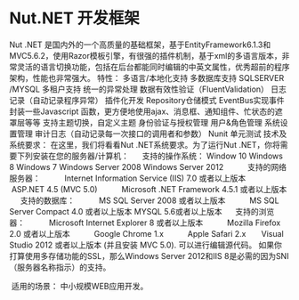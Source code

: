 # Nut.NET 开发框架


Nut .NET 是国内外的一个高质量的基础框架，基于EntityFramework6.1.3和MVC5.6.2，使用Razor模板引擎，有很强的插件机制，基于xml的多语言版本，非常灵活的语言切换功能，包括在后台都能同时编辑的中英文属性，优秀超前的程序架构，性能也非常强大。
特性：
多语言/本地化支持
多数据库支持 SQLSERVER /MYSQL
多租户支持
统一的异常处理
数据有效性验证（FluentValidation）
日志记录（自动记录程序异常）
插件化开发
Repository仓储模式
EventBus实现事件
封装一些Javascript 函数，更方便地使用ajax、消息框、通知组件、忙状态的遮罩层等等
支持主题切换，自定义主题
身份验证与授权管理
用户&角色管理
系统设置管理
审计日志（自动记录每一次接口的调用者和参数）
Nunit 单元测试
技术及系统要求：
在这里，我们将看看Nut .NET系统要求。为了运行Nut .NET，你将需要下列安装在您的服务器/计算机：
     支持的操作系统：
Window 10
Windows 8
	Windows 7
	Windows Server 2008
	Windows Server 2012      
    支持的网络服务器：
          Internet Information Service (IIS) 7.0 或者以上版本
     ASP.NET 4.5 (MVC 5.0)
          Microsoft .NET Framework 4.5.1 或者以上版本
     支持的数据库：
          MS SQL Server 2008 或者以上版本
          MS SQL Server Compact 4.0 或者以上版本
 MYSQL 5.6或者以上版本
     支持的浏览器：
          Microsoft Internet Explorer 8 或者以上版本
          Mozilla Firefox 2.0 或者以上版本
          Google Chrome 1.x
          	 Apple Safari 2.x
      Visual Studio 2012 或者以上版本 (并且安装 MVC 5.0). 可以进行编辑源代码。
如果你打算使用多存储功能的SSL，那么Windows Server 2012和IIS 8是必需的因为SNI（服务器名称指示）的支持。

 适用的场景：
中小规模WEB应用开发。
